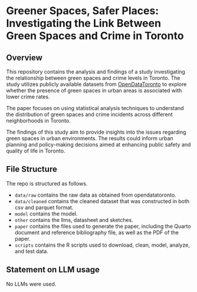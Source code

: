 # Greener Spaces, Safer Places: Investigating the Link Between Green Spaces and Crime in Toronto

## Overview

This repository contains the analysis and findings of a study investigating the relationship between green spaces and crime levels in Toronto. The study utilizes publicly available datasets from [OpenDataToronto](https://open.toronto.ca/) to explore whether the presence of green spaces in urban areas is associated with lower crime rates.

The paper focuses on using statistical analysis techniques to understand the distribution of green spaces and crime incidents across different neighborhoods in Toronto.

The findings of this study aim to provide insights into the issues regarding green spaces in urban environments. The results could inform urban planning and policy-making decisions aimed at enhancing public safety and quality of life in Toronto.


## File Structure

The repo is structured as follows.

-   `data/raw` contains the raw data as obtained from opendatatoronto.
-   `data/cleaned` contains the cleaned dataset that was constructed in both csv and parquet format.
-   `model` contains the model. 
-   `other` contains the llms, datasheet and sketches.
-   `paper` contains the files used to generate the paper, including the Quarto document and reference bibliography file, as well as the PDF of the paper. 
-   `scripts` contains the R scripts used to download, clean, model, analyze, and test data.


## Statement on LLM usage

No LLMs were used.